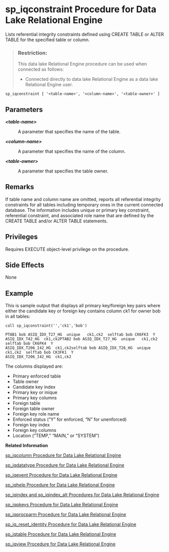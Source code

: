 <!-- loioa5a0395484f210158c8090a617a7aab6 -->

# sp\_iqconstraint Procedure for Data Lake Relational Engine

Lists referential integrity constraints defined using CREATE TABLE or ALTER TABLE for the specified table or column.



> ### Restriction:  
> This data lake Relational Engine procedure can be used when connected as follows:
> 
> -   Connected directly to data lake Relational Engine as a data lake Relational Engine user.



```
sp_iqconstraint [ '<table-name>', '<column-name>', '<table-owner>' ]
```



<a name="loioa5a0395484f210158c8090a617a7aab6__iq_refbb_1466"/>

## Parameters


<dl>
<dt><b>

*<table-name\>*

</b></dt>
<dd>

A parameter that specifies the name of the table.



</dd><dt><b>

*<column-name\>*

</b></dt>
<dd>

A parameter that specifies the name of the column.



</dd><dt><b>

*<table-owner\>*

</b></dt>
<dd>

A parameter that specifies the table owner.



</dd>
</dl>



<a name="loioa5a0395484f210158c8090a617a7aab6__iq_refbb_1468"/>

## Remarks

If table name and column name are omitted, reports all referential integrity constraints for all tables including temporary ones in the current connected database. The information includes unique or primary key constraint, referential constraint, and associated role name that are defined by the CREATE TABLE and/or ALTER TABLE statements.



<a name="loioa5a0395484f210158c8090a617a7aab6__iq_refbb_1467"/>

## Privileges

Requires EXECUTE object-level privilege on the procedure.



## Side Effects

None



<a name="loioa5a0395484f210158c8090a617a7aab6__iq_refbb_1469"/>

## Example

This is sample output that displays all primary key/foreign key pairs where either the candidate key or foreign key contains column ck1 for owner bob in all tables:

```
call sp_iqconstraint('','ck1','bob')
```

```
PTAB1 bob ASIQ_IDX_T27_HG  unique   ck1,ck2  selftab bob CK6FK3  Y  
ASIQ_IDX_T42_HG  ck1,ck2PTAB2 bob ASIQ_IDX_T27_HG  unique   ck1,ck2  selftab bob CK6FK4  Y  
ASIQ_IDX_T206_I42_HG  ck1,ck2selftab bob ASIQ_IDX_T26_HG  unique   ck1,ck2  selftab bob CK3FK1  Y  
ASIQ_IDX_T206_I42_HG  ck1,ck2
```

The columns displayed are:

-   Primary enforced table
-   Table owner
-   Candidate key index
-   Primary key or inique
-   Primary key columns
-   Foreign table
-   Foreign table owner
-   Foreign key role name
-   Enforced status \(“Y” for enforced, “N” for unenforced\)
-   Foreign key index
-   Foreign key columns
-   Location \(“TEMP,” “MAIN,” or “SYSTEM”\)

**Related Information**  


[sp\_iqcolumn Procedure for Data Lake Relational Engine](sp-iqcolumn-procedure-for-data-lake-relational-engine-a59eafa.md "Displays information about columns in a database.")

[sp\_iqdatatype Procedure for Data Lake Relational Engine](sp-iqdatatype-procedure-for-data-lake-relational-engine-a5a247c.md "Displays information about system data types and user-defined data types.")

[sp\_iqevent Procedure for Data Lake Relational Engine](sp-iqevent-procedure-for-data-lake-relational-engine-a5a872a.md "Displays information about system and user-defined events.")

[sp\_iqhelp Procedure for Data Lake Relational Engine](sp-iqhelp-procedure-for-data-lake-relational-engine-a5a978b.md "Displays information about system and user-defined objects and data types.")

[sp\_iqindex and sp\_iqindex\_alt Procedures for Data Lake Relational Engine](sp-iqindex-and-sp-iqindex-alt-procedures-for-data-lake-relational-engine-a5aa7ea.md "Lists information about indexes.")

[sp\_iqpkeys Procedure for Data Lake Relational Engine](sp-iqpkeys-procedure-for-data-lake-relational-engine-a5b1c11.md "Displays information about primary keys and primary key constraints by table, column, table owner, or for all data lake Relational Engine tables in the database.")

[sp\_iqprocparm Procedure for Data Lake Relational Engine](sp-iqprocparm-procedure-for-data-lake-relational-engine-a5b2c2d.md "Displays information about stored procedure parameters, including result set variables and SQLSTATE/SQLCODE error values.")

[sp\_iq\_reset\_identity Procedure for Data Lake Relational Engine](sp-iq-reset-identity-procedure-for-data-lake-relational-engine-a5b4402.md "Sets the seed of the Identity/Autoincrement column associated with the specified table to the specified value.")

[sp\_iqtable Procedure for Data Lake Relational Engine](sp-iqtable-procedure-for-data-lake-relational-engine-a5b959d.md "Displays information about tables in the database.")

[sp\_iqview Procedure for Data Lake Relational Engine](sp-iqview-procedure-for-data-lake-relational-engine-a5bdee7.md "Displays information about views in a database.")

